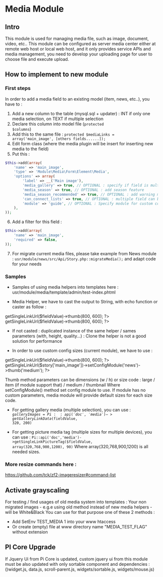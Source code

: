 # Media Module

## Intro
This module is used for managing media file, such as image, document, video, etc.. This module can be configured as server
media center either at remote web host or local web host, and it only provides service APIs and media management, you need to
develop your uploading page for user to choose file and execute upload.

## How to implement to new module
### First steps
In order to add a media field to an existing model (item, news, etc..), you have to :
1. Add a new column to the table (mysql.sql + updater) : INT if only one media selection, on TEXT if multiple selection
2. Declare this column into model file (<code>protected $columns</code>)
3. Add this to the same file : 
<code>protected $mediaLinks = array('main_image', [others fields......]);</code>
4. Edit form class (where the media plugin will be insert for inserting new media to the field)
5. Put this : 
```php
$this->add(array(
    'name' => 'main_image',
    'type' => 'Module\Media\Form\Element\Media',
    'options' => array(
        'label' => __('Main image'),
        'media_gallery' => true, // OPTIONAL : specify if field is multiple media or not
        'media_season' => true, // OPTIONAL : add season feature
        'media_season_recommended' => true, // OPTIONAL : add warning message
        'can_connect_lists' => true, // OPTIONAL : multiple field can be connected for drag and drop media on each field
        'module' => 'guide', // OPTIONAL : Specify module for custom config (freemium, max media on field, etc...)
    ),
));
```
6. Add a filter for this field :
```php
$this->add(array(
    'name' => 'main_image',
    'required' => false,
));
```
7. For migrate current media files, please take example from News module : <code>usr/module/news/src/Api/Story.php::migrateMedia();</code> and adapt code for your needs

### Samples
* Samples of using media helpers into templates here :
usr/module/media/template/admin/test-index.phtml

* Media Helper, we have to cast the output to String, with echo function or caster as follow :
<?php $shareImage = (string) Pi::api('doc','media')->getSingleLinkUrl($fieldValue)->thumb(800, 600); ?>
<?php echo Pi::api('doc','media')->getSingleLinkUrl($fieldValue)->thumb(800, 600); ?>

* If not casted : duplicated instance of the same helper / sames parameters (with, height, quality...) :
Clone the helper is not a good solution for performance

* In order to use custom config sizes (current module), we have to use :
<?php $shareImage = (string) Pi::api('doc','media')->getSingleLinkUrl($fieldValue)->thumb(800, 600); ?>
<?php Pi::api('doc','media')->getSingleLinkUrl($story['main_image'])->setConfigModule('news')->thumb('medium'); ?>
Thumb method parameters can be dimensions (w / h) or size code : large / item (if module support that) / medium / thumbnail
Where setConfigModule() method set config module to use.
If module has no custom parameters, media module will provide default sizes for each size code.

* For getting gallery media (multiple selection), you can use :
<code>$galleryImages = Pi::api('doc','media')->getGalleryLinkData($fieldValue, 320, 200)</code>

* For getting picture media tag (multiple sizes for multiple devices), you can use :
<code>Pi::api('doc','media')->getSingleLinkPictureTag($fieldValue, array(320,768,900,1200), 90)</code>
Where array(320,768,900,1200) is all needed sizes.

### More resize commands here :
https://github.com/tck/zf2-imageresizer#command-list

## Activate grayscaling
For testing / find usages of old media system into templates :
Your non migrated images - e.g.e using old method instead of new media helpers - will be White&Black
You can use for that purpose one of these 2 methods : 
* Add SetEnv TEST_MEDIA 1 into your www htaccess
* Or create (empty) file at www directory name "MEDIA_TEST_FLAG" without extension

## PI Core Upgrade
If Jquery Ui from Pi Core is updated, custom jquery ui from this module must be also updated with only sortable component and dependencies :
()widget.js, data.js, scroll-parent.js, widgets/sortable.js, widgets/mouse.js)